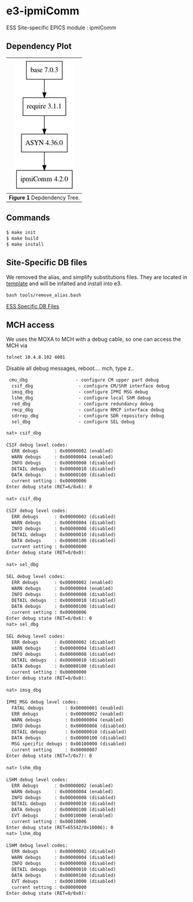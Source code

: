 e3-ipmiComm
=====
ESS Site-specific EPICS module : ipmiComm



## Dependency Plot

|![ipmiComm dep](docs/ipmiComm.png)|
| :---: |
|**Figure 1** Depdendency Tree. |

## Commands
```
$ make init
$ make build
$ make install
```

## Site-Specific DB files

We removed the alias, and simplify substitutions files. They are located in [template](https://github.com/icshwi/e3-ipmiComm/tree/master/template) and will be infalted and install into e3. 

```
bash tools/remove_alias.bash 
```

[ESS Specific DB Files](template/README.md)


## MCH access

We uses the MOXA to MCH with a debug cable, so one can access the MCH via

```
telnet 10.4.8.102 4001
```


Disable all debug messages, reboot.... mch, type z..
```
 cmu_dbg                  - configure CM upper part debug
  csif_dbg                 - configure CM/ShM interface debug
  imsg_dbg                 - configure IPMI MSG debug
  lshm_dbg                 - configure local ShM debug
  red_dbg                  - configure redundancy debug
  rmcp_dbg                 - configure RMCP interface debug
  sdrrep_dbg               - configure SDR repository debug
  sel_dbg                  - configure SEL debug
```




```
nat> csif_dbg

CSIF debug level codes:
  ERR debugs      : 0x00000002 (enabled)
  WARN debugs     : 0x00000004 (enabled)
  INFO debugs     : 0x00000008 (disabled)
  DETAIL debugs   : 0x00000010 (disabled)
  DATA debugs     : 0x00000100 (disabled)
  current setting : 0x00000006
Enter debug state (RET=6/0x6): 0

nat> csif_dbg

CSIF debug level codes:
  ERR debugs      : 0x00000002 (disabled)
  WARN debugs     : 0x00000004 (disabled)
  INFO debugs     : 0x00000008 (disabled)
  DETAIL debugs   : 0x00000010 (disabled)
  DATA debugs     : 0x00000100 (disabled)
  current setting : 0x00000000
Enter debug state (RET=0/0x0):

nat> sel_dbg

SEL debug level codes:
  ERR debugs      : 0x00000002 (enabled)
  WARN debugs     : 0x00000004 (enabled)
  INFO debugs     : 0x00000008 (disabled)
  DETAIL debugs   : 0x00000010 (disabled)
  DATA debugs     : 0x00000100 (disabled)
  current setting : 0x00000006
Enter debug state (RET=6/0x6): 0      
nat> sel_dbg

SEL debug level codes:
  ERR debugs      : 0x00000002 (disabled)
  WARN debugs     : 0x00000004 (disabled)
  INFO debugs     : 0x00000008 (disabled)
  DETAIL debugs   : 0x00000010 (disabled)
  DATA debugs     : 0x00000100 (disabled)
  current setting : 0x00000000
Enter debug state (RET=0/0x0): 

nat> imsg_dbg

IPMI_MSG debug level codes:
  FATAL debugs        : 0x00000001 (enabled)
  ERR debugs          : 0x00000002 (enabled)
  WARN debugs         : 0x00000004 (enabled)
  INFO debugs         : 0x00000008 (disabled)
  DETAIL debugs       : 0x00000010 (disabled)
  DATA debugs         : 0x00000100 (disabled)
  MSG specific debugs : 0x00100000 (disabled)
  current setting     : 0x00000007
Enter debug state (RET=7/0x7): 0

nat> lshm_dbg

LSHM debug level codes:
  ERR debugs      : 0x00000002 (enabled)
  WARN debugs     : 0x00000004 (enabled)
  INFO debugs     : 0x00000008 (disabled)
  DETAIL debugs   : 0x00000010 (disabled)
  DATA debugs     : 0x00000100 (disabled)
  EVT debugs      : 0x00010000 (enabled)
  current setting : 0x00010006
Enter debug state (RET=65542/0x10006): 0
nat> lshm_dbg

LSHM debug level codes:
  ERR debugs      : 0x00000002 (disabled)
  WARN debugs     : 0x00000004 (disabled)
  INFO debugs     : 0x00000008 (disabled)
  DETAIL debugs   : 0x00000010 (disabled)
  DATA debugs     : 0x00000100 (disabled)
  EVT debugs      : 0x00010000 (disabled)
  current setting : 0x00000000
Enter debug state (RET=0/0x0): 


```
